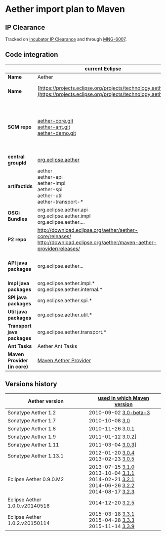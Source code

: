 # Aether import plan to Maven
## IP Clearance

Tracked on [Incubator IP Clearance](http://incubator.apache.org/ip-clearance/maven-aether.html)
and through [MNG-6007](https://issues.apache.org/jira/browse/MNG-6007).

## Code integration

| |current Eclipse|Apache Maven for Maven 3.x|
|---|---|---|
|**Name**|Aether|Maven Artifact Resolver|
|**Name**|[https://projects.eclipse.org/projects/technology.aether](https://projects.eclipse.org/projects/technology.aether)|<https://maven.apache.org/resolver/><br/><https://maven.apache.org/resolver-archives/>|
|**SCM repo**|[aether-core.git](http://git.eclipse.org/c/aether/aether-core.git/aether.html)<br/>[aether-ant.git](http://git.eclipse.org/c/aether/aether-ant.git/aether.html)<br/>[aether-demo.git](http://git.eclipse.org/c/aether/aether-demo.git/aether.html)|[https://gitbox.apache.org/repos/asf?p=maven-resolver.git](https://gitbox.apache.org/repos/asf?p=maven-resolver.git)<br/>([MNG-6008](https://issues.apache.org/jira/browse/MNG-6008))<br/>one unique git repo with 3 independant **master**, **ant-tasks** and **demo** branches|
|**central groupId**|[org.eclipse.aether](https://repo.maven.apache.org/maven2/org/eclipse/aether/)|[org.apache.maven.resolver](https://repo.maven.apache.org/maven2/org/apache/maven/resolver/)|
|**artifactIds**|aether<br/>aether-api<br/>aether-impl<br/>aether-spi<br/>aether-util<br/>aether-transport-\*|maven-resolver<br/>maven-resolver-api<br/>maven-resolver-impl<br/>maven-resolver-spi<br/>maven-resolver-util<br/>maven-resolver-transport-*|
|**OSGi Bundles**|org.eclipse.aether.api<br/>org.eclipse.aether.impl<br/>org.eclipse.aether....|no OSGi bundles in Apache Maven|
|**P2 repo**|http://download.eclipse.org/aether/aether-core/releases/<br/>http://download.eclipse.org/aether/maven-aether-provider/releases/|no P2 repo|
|**API java packages**|org.eclipse.aether...|**Keep packages in Maven 3.x to maintain compatibility for some plugins or extensions using Aether API.**|
|**Impl java packages**|org.eclipse.aether.impl.\*<br/>org.eclipse.aether.internal.\*|Same as API, even if nobody should rely on impl...|
|**SPI java packages**|org.eclipse.aether.spi.\*|Same as API (is it really used outside?)|
|**Util java packages**|org.eclipse.aether.util.\*|Same as API (is it really used outside?)|
|**Transport java packages**|org.eclipse.aether.transport.\*|Same as API (is it really used outside?)|
|**Ant Tasks**|Aether Ant Tasks|Maven Artifact Resolver Ant Tasks|
|**Maven Provider (in core)**|[Maven Aether Provider](http://maven.apache.org/ref/3.3.9/maven-aether-provider/)|[Maven Resolver Provider](https://maven.apache.org/ref/3.6.1/maven-resolver-provider/)|

## Versions history

|Aether version|[used in which Maven version](https://maven.apache.org/docs/history.html)|
|---|---|
|Sonatype Aether 1.2|2010-09-02 [3.0-beta-3](https://repo.maven.apache.org/maven2/org/apache/maven/maven-aether-provider/3.0-beta-3/)|
|Sonatype Aether 1.7|2010-10-08 [3.0](http://maven.apache.org/ref/3.0/apache-maven/dependencies.html)|
|Sonatype Aether 1.8|2010-11-26 [3.0.1](http://maven.apache.org/ref/3.0.1/apache-maven/dependencies.html)|
|Sonatype Aether 1.9|2011-01-12 [3.0.2](http://maven.apache.org/ref/3.0.2/apache-maven/dependencies.html)]|
|Sonatype Aether 1.11|2011-03-04 [3.0.3](http://maven.apache.org/ref/3.0.3/apache-maven/dependencies.html)]|
|Sonatype Aether 1.13.1|2012-01-20 [3.0.4](http://maven.apache.org/ref/3.0.4/apache-maven/dependencies.html)<br/>2013-02-23 [3.0.5](http://maven.apache.org/ref/3.0.5/apache-maven/dependencies.html)|
|Eclipse Aether 0.9.0.M2|2013-07-15 [3.1.0](http://maven.apache.org/ref/3.1.0/apache-maven/dependencies.html)<br/>2013-10-04 [3.1.1](http://maven.apache.org/ref/3.1.1/apache-maven/dependencies.html)<br/>2014-02-21 [3.2.1](http://maven.apache.org/ref/3.2.1/apache-maven/dependencies.html)<br/>2014-06-26 [3.2.2](http://maven.apache.org/ref/3.2.2/apache-maven/dependencies.html)<br/>2014-08-17 [3.2.3](http://maven.apache.org/ref/3.2.3/apache-maven/dependencies.html)|
|Eclipse Aether 1.0.0.v20140518|2014-12-20 [3.2.5](http://maven.apache.org/ref/3.2.5/apache-maven/dependencies.html)|
|Eclipse Aether 1.0.2.v20150114|2015-03-18 [3.3.1](http://maven.apache.org/ref/3.3.1/apache-maven/dependencies.html)<br/>2015-04-28 [3.3.3](http://maven.apache.org/ref/3.3.3/apache-maven/dependencies.html)<br/>2015-11-14 [3.3.9](http://maven.apache.org/ref/3.3.9/apache-maven/dependencies.html)|
